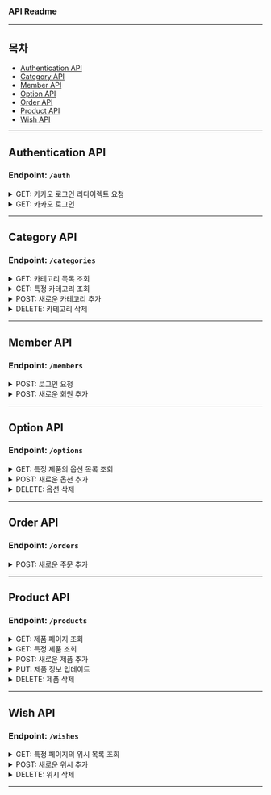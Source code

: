 ### API Readme

---

## 목차
- [Authentication API](#authentication-api)
- [Category API](#category-api)
- [Member API](#member-api)
- [Option API](#option-api)
- [Order API](#order-api)
- [Product API](#product-api)
- [Wish API](#wish-api)

---

## Authentication API
### Endpoint: `/auth`

<details>
<summary>GET: 카카오 로그인 리다이렉트 요청</summary>

#### Request:
```http
GET http://localhost:8080/api/auth/kakao
```

#### Response:

##### Header:
```http
HTTP/1.1 302 Found
Location: https://kauth.kakao.com/oauth/authorize?response_type=code&client_id={client_id}&redirect_uri={redirect_uri}
```

</details>

<details>
<summary>GET: 카카오 로그인</summary>

#### Request:
```http
GET http://localhost:8080/api/auth/kakao/callback
```

#### Response:

##### Header:
```http
HTTP/1.1 200 OK
Authorization: Bearer <JWT_TOKEN>
Content-Type: application/json
```

</details>

---

## Category API
### Endpoint: `/categories`
<details>
<summary>GET: 카테고리 목록 조회</summary>

#### Request:
```http
GET http://localhost:8080/api/categories
Content-Type: application/json
```

#### Response:

##### Header:
```http
HTTP/1.1 200 OK
Content-Type: application/json
```

##### Body:
```json
{
  "categories": [
    {
      "id": 1,
      "name": "교환권",
      "color": "#6c95d1",
      "image_url": "https://example.com/image.jpg",
      "description": "카테고리 설명"
    },
    {
      "id": 1,
      "name": "교환권",
      "color": "#6c95d1",
      "image_url": "https://example.com/image.jpg",
      "description": "카테고리 설명"
    }
  ]
}
```

</details>

<details>
<summary>GET: 특정 카테고리 조회</summary>

#### Request:
```http
GET http://localhost:8080/api/categories/1
Content-Type: application/json
```

#### Response:

##### Header:
```http
HTTP/1.1 200 OK
Content-Type: application/json
```

##### Body:
```json
{
  "category": {
    "id": 1,
    "name": "교환권",
    "color": "#6c95d1",
    "image_url": "https://example.com/image.jpg",
    "description": "카테고리 설명"
  }
}
```

</details>

<details>
<summary>POST: 새로운 카테고리 추가</summary>

#### Request:
```http
POST http://localhost:8080/api/categories
Content-Type: application/json

{
  "name": "컴퓨터",            
  "color": "#123",           
  "image_url": "http://hello",
  "description": "description" 
}
```

#### Response:

##### Header:
```http
HTTP/1.1 200 OK
Content-Type: application/json
```

##### Body:

</details>


<details>
<summary>DELETE: 카테고리 삭제</summary>

#### Request:
```http
DELETE http://localhost:8080/api/categories/{category_id}
Content-Type: application/json
```

#### Response:

##### Header:
```http
HTTP/1.1 200 OK
Content-Type: application/json
```

##### Body:

</details>

---

## Member API
### Endpoint: `/members`

<details>
<summary>POST: 로그인 요청</summary>

#### Request:
```http
POST http://localhost:8080/api/members/login
Content-Type: application/json

{
  "email": "email",          
  "password": "password"     
}
```

#### Response:


##### Header:
```http
HTTP/1.1 200 OK
Authorization: Bearer <JWT_TOKEN>
Content-Type: application/json
```


</details>


<details>
<summary>POST: 새로운 회원 추가</summary>

#### Request:
```http
POST http://localhost:8080/api/members/register
Content-Type: application/json

{
  "email": "email5",          
  "password": "password3"
}
```

#### Response:

##### Header:
```http
HTTP/1.1 200 OK
Content-Type: application/json
```

##### Body:

</details>

---

## Option API
### Endpoint: `/options`

<details>
<summary>GET: 특정 제품의 옵션 목록 조회</summary>

#### Request:
```http
GET http://localhost:8080/api/options/{product_id}
Content-Type: application/json
```

#### Response:

##### Header:
```http
HTTP/1.1 200 OK
Content-Type: application/json
```

##### Body:
```json
{
  "options": [
    {
      "id": 1,
      "name": "name1",
      "quantity": 20000
    },
    {
      "id": 2,
      "name": "name2",
      "quantity": 20000
    }
  ]
}
```

</details>


<details>
<summary>POST: 새로운 옵션 추가</summary>

#### Request:
```http
POST http://localhost:8080/api/options
Content-Type: application/json

{
  "name": "name",       
  "quanatity": 1000,       
  "product_id": 1       
}
```

#### Response:

##### Header:
```http
HTTP/1.1 200 OK
Content-Type: application/json
```

##### Body:

</details>


<details>
<summary>DELETE: 옵션 삭제</summary>

#### Request:
```http
DELETE http://localhost:8080/api/options/{option_id}
Content-Type: application/json
```

#### Response:

##### Header:
```http
HTTP/1.1 200 OK
Content-Type: application/json
```

##### Body:


</details>

---

## Order API
### Endpoint: `/orders`

<details>
<summary>POST: 새로운 주문 추가</summary>

#### Request:
```http
POST http://localhost:8080/api/orders
Authorization: Bearer <JWT_TOKEN>
Content-Type: application/json

{
  "quantity": 12,         
  "message": "message",
  "option_id": 1    
}
```

#### Response:

##### Header:
```http
HTTP/1.1 200 OK
Content-Type: application/json
```

##### Body:


</details>


---

## Product API
### Endpoint: `/products`

<details>
<summary>GET: 제품 페이지 조회</summary>

Default 상품 반환 개수 : 10개

#### Request:
```http
GET http://localhost:8080/api/products?page={page_num}
Content-Type: application/json
```

#### Response:

##### Header:
```http
HTTP/1.1 200 OK
Content-Type: application/json
```

##### Body:
```json
{
  "data": {
    "total_page": 3,
    "products": [
      {
        "id": 1,
        "name": "test1",
        "price": 10000,
        "image_url": "http://example.com/image.jpg",
        "category_id": 1
      },
      {
        "id": 2,
        "name": "test2",
        "price": 20000,
        "image_url": "http://example.com/image2.jpg",
        "category_id": 1
      }
    ]
  }
}
```

</details>

<details>
<summary>GET: 특정 제품 조회</summary>

#### Request:
```http
GET http://localhost:8080/api/products/{product_id}
Content-Type: application/json
```

#### Response:

##### Header:
```http
HTTP/1.1 200 OK
Content-Type: application/json
```

##### Body:
```json

{
    "id": 1,
    "name": "test1",
    "price": 10000,
    "image_url": "http://example.com/image.jpg",
    "category_id": 1
}

```

</details>

<details>
<summary>POST: 새로운 제품 추가</summary>

#### Request:
```http
POST http://localhost:8080/api/products
Content-Type: application/json

{
  "name": "name",        
  "price": 4500,              
  "image_url": "http://hello", 
  "category_id": 1,
  "options": [
    {
      "name": "name1",
      "quantity": 20000
    },
    {
      "name": "name2",
      "quantity": 20000
    }
  ]
}
```

#### Response:

##### Header:
```http
HTTP/1.1 201 Created
Content-Type: application/json
```

##### Body:
```json
{
  "code": "P004",
  "message": "제품 추가 성공"
}
```

</details>

<details>
<summary>PUT: 제품 정보 업데이트</summary>

#### Request:
```http
PUT http://localhost:8080/api/products/{product_id}
Content-Type: application/json

{
  "name": "아메리카노2",        
  "price": 5000,              
  "image_url": "http://hello", 
  "category_id": 2             
}
```

#### Response:

##### Header:
```http
HTTP/1.1 200 OK
Content-Type: application/json
```

##### Body:

</details>

<details>
<summary>DELETE: 제품 삭제</summary>

#### Request:
```http
DELETE http://localhost:8080/api/products/{product_id}
Content-Type: application/json
```

#### Response:

##### Header:
```http
HTTP/1.1 200 OK
Content-Type: application/json
```

##### Body:

</details>

---

## Wish API
### Endpoint: `/wishes`

<details>
<summary>GET: 특정 페이지의 위시 목록 조회</summary>

#### Request:
```http
GET http://localhost:8080/api/wishes?page={page_num}
Authorization: Bearer <JWT_TOKEN>
Content-Type: application/json
```

#### Response:

##### Header:
```http
HTTP/1.1 200 OK
Content-Type: application/json
```

##### Body:
```json
{
  "data": {
    "total_page": 3,
    "wishes": [
      {
        "id": 21,
        "product_id": 21,
        "product_name": "test21",
        "image_url": "http://"
      },
      {
        "id": 22,
        "product_id": 21,
        "product_name": "test21",
        "image_url": "http://"
      }
    ]
  }
}
```

</details>

<details>
<summary>POST: 새로운 위시 추가</summary>

#### Request:
```http
POST http://localhost:8080/api/wishes
Authorization: Bearer <JWT_TOKEN>
Content-Type: application/json

{
  "product_id": 2
}
```

#### Response:

##### Header:
```http
HTTP/1.1 200 OK
Content-Type: application/json
```

##### Body:

</details>

<details>
<summary>DELETE: 위시 삭제</summary>

#### Request:
```http
DELETE http://localhost:8080/api/wishes/{wish_id}
Content-Type: application/json
```

#### Response:

##### Header:
```http
HTTP/1.1 200 OK
Content-Type: application/json
```

##### Body:

</details>

---
